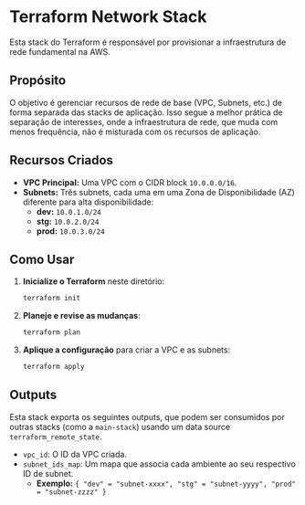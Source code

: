 # Terraform Network Stack

Esta stack do Terraform é responsável por provisionar a infraestrutura de rede fundamental na AWS.

## Propósito

O objetivo é gerenciar recursos de rede de base (VPC, Subnets, etc.) de forma separada das stacks de aplicação. Isso segue a melhor prática de separação de interesses, onde a infraestrutura de rede, que muda com menos frequência, não é misturada com os recursos de aplicação.

## Recursos Criados

- **VPC Principal:** Uma VPC com o CIDR block `10.0.0.0/16`.
- **Subnets:** Três subnets, cada uma em uma Zona de Disponibilidade (AZ) diferente para alta disponibilidade:
  - **dev:** `10.0.1.0/24`
  - **stg:** `10.0.2.0/24`
  - **prod:** `10.0.3.0/24`

## Como Usar

1.  **Inicialize o Terraform** neste diretório:
    ```bash
    terraform init
    ```

2.  **Planeje e revise as mudanças**:
    ```bash
    terraform plan
    ```

3.  **Aplique a configuração** para criar a VPC e as subnets:
    ```bash
    terraform apply
    ```

## Outputs

Esta stack exporta os seguintes outputs, que podem ser consumidos por outras stacks (como a `main-stack`) usando um data source `terraform_remote_state`.

- `vpc_id`: O ID da VPC criada.
- `subnet_ids_map`: Um mapa que associa cada ambiente ao seu respectivo ID de subnet.
  - **Exemplo:** `{ "dev" = "subnet-xxxx", "stg" = "subnet-yyyy", "prod" = "subnet-zzzz" }`
